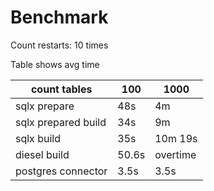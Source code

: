# Benchmark

Count restarts: 10 times

Table shows avg time

| count tables| 100 | 1000 |
|---|---|---|
| sqlx prepare| 48s | 4m |
| sqlx prepared build | 34s | 9m |
| sqlx build | 35s | 10m 19s |
| diesel build | 50.6s | overtime |
| postgres connector | 3.5s | 3.5s | 

